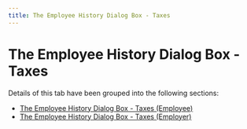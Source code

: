 ```yaml
---
title: The Employee History Dialog Box - Taxes
---
```


# The Employee History Dialog Box - Taxes


Details of this tab have been grouped into the following sections:

- [The Employee History Dialog Box - Taxes (Employee)]({{site.prl_baseurl}}/misc/the_employee_history_dialog_box_taxes_employee_sup.html)
- [The Employee History Dialog Box - Taxes (Employer)]({{site.prl_baseurl}}/misc/the_employee_history_dialog_box_taxes_employer_.html)

